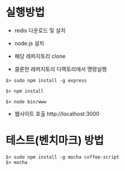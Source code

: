 # 실행방법

  * redis 다운로드 및 설치

  * node.js 설치

  * 해당 레퍼지토리 clone

  * 클론한 레퍼지토리 디렉토리에서 명령실행
```
$> sudo npm install -g express

$> npm install

$> node bin/www
```

  * 웹사이트 호출 http://localhost:3000

# 테스트(벤치마크) 방법

```
$> sudo npm install -g mocha coffee-script
$> mocha
```